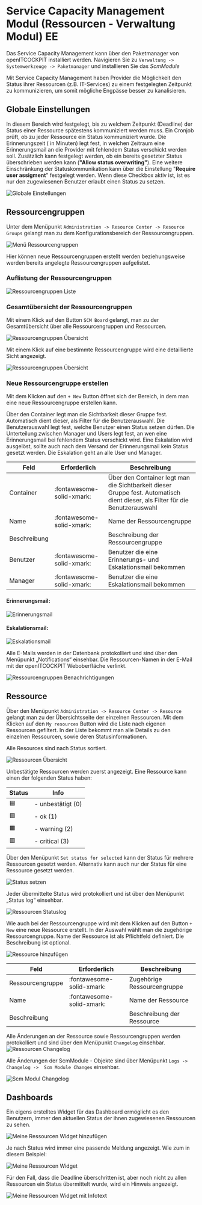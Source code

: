 # Service Capacity Management Modul (Ressourcen - Verwaltung Modul) <span class="badge badge-danger badge-outlined" title="Enterprise Edition">EE</span>

Das Service Capacity Management kann über den Paketmanager von openITCOCKPIT installiert werden.
Navigieren Sie zu `Verwaltung -> Systemwerkzeuge -> Paketmanager` und installieren Sie das *ScmModule*

Mit Service Capacity Management haben Provider die Möglichkeit den Status ihrer Ressourcen (z.B. IT-Services) zu einem
festgelegten Zeitpunkt zu kommunizieren, um somit mögliche Engpässe besser zu kanalisieren.

## Globale Einstellungen

In diesem Bereich wird festgelegt, bis zu welchem Zeitpunkt (Deadline) der Status einer Ressource spätestens
kommuniziert werden muss. Ein Cronjob prüft, ob zu jeder Ressource ein Status kommuniziert wurde. Die Erinnerungszeit (
in Minuten) legt fest, in welchen Zeitraum eine Erinnerungsmail an die Provider mit fehlendem Status verschickt werden
soll. Zusätzlich kann festgelegt werden, ob ein bereits gesetzter Status überschrieben werden kann (<b>"Allow status
overwriting"</b>). Eine weitere Einschränkung der Statuskommunikation kann über die Einstellung "<b>Require user
assigment</b>" festgelegt werden. Wenn diese Checkbox aktiv ist, ist es nur den zugewiesenen Benutzer erlaubt einen
Status zu setzen.

![Globale Einstellungen](/images/scm/scm_settings.png)

## Ressourcengruppen

Unter dem Menüpunkt `Administration -> Resource Center -> Resource Groups` gelangt man zu dem Konfigurationsbereich der
Ressourcengruppen.

![Menü Ressourcengruppen](/images/scm/scm_resourcegroups_menu.png)

Hier können neue Ressourcengruppen erstellt werden beziehungsweise werden bereits angelegte Ressourcengruppen
aufgelistet.

### Auflistung der Ressourcengruppen

![Ressourcengruppen Liste](/images/scm/scm_resourcegroups_list.png)

### Gesamtübersicht der Ressourcengruppen

Mit einem Klick auf den Button <code>SCM Board</code> gelangt, man zu der Gesamtübersicht über alle
Ressourcengruppen und Ressourcen.

![Ressourcengruppen Übersicht](/images/scm/scm_resourcegroup_summary_details_1.png)

Mit einem Klick auf eine bestimmte Ressourcengruppe wird eine detaillierte Sicht angezeigt.

![Ressourcengruppen Übersicht](/images/scm/scm_resourcegroup_summary_details_2.png)

### Neue Ressourcengruppe erstellen

Mit dem Klicken auf den <code>+ New</code> Button öffnet sich der Bereich, in dem man eine neue
Ressourcengruppe erstellen kann.

Über den Container legt man die Sichtbarkeit dieser Gruppe fest. Automatisch dient dieser, als Filter für die
Benutzerauswahl. Die Benutzerauswahl legt fest, welche Benutzer einen Status setzen dürfen. Die Unterteilung zwischen
Manager und Users legt fest, an wen eine Erinnerungsmail bei fehlendem Status verschickt wird. Eine Eskalation wird
ausgelöst, sollte auch nach dem Versand der Erinnerungsmail kein Status gesetzt werden. Die Eskalation geht an alle User
und Manager.

| Feld         | Erforderlich              | Beschreibung                                                                                                                  |
|--------------|---------------------------|-------------------------------------------------------------------------------------------------------------------------------|
| Container    | :fontawesome-solid-xmark: | Über den Container legt man die Sichtbarkeit dieser Gruppe fest. Automatisch dient dieser, als Filter für die Benutzerauswahl |
| Name         | :fontawesome-solid-xmark: | Name der Ressourcengruppe                                                                                                     |
| Beschreibung |                           | Beschreibung der Ressourcengruppe                                                                                             |
| Benutzer     | :fontawesome-solid-xmark: | Benutzer die eine Erinnerungs- und Eskalationsmail bekommen                                                                   |
| Manager      | :fontawesome-solid-xmark: | Benutzer die eine Eskalationsmail bekommen                                                                                    |

#### Erinnerungsmail:

![Erinnerungsmail](/images/scm/scm_reminder_mail.png)

#### Eskalationsmail:

![Eskalationsmail](/images/scm/scm_escalation_mail.png)

Alle E-Mails werden in der Datenbank protokolliert und sind über den Menüpunkt „Notifications“ einsehbar. Die
Ressourcen-Namen in der E-Mail mit der openITCOCKPIT Weboberfläche verlinkt.

![Ressourcengruppen Benachrichtigungen](/images/scm/scm_resourcegroup_notifications.png)

## Ressource

Über den Menüpunkt `Administration -> Resource Center -> Resource` gelangt man zu der Übersichtsseite der einzelnen
Ressourcen. Mit dem Klicken auf den <code>My resources</code> Button wird die Liste nach eigenen Ressourcen gefiltert.
In der Liste bekommt man alle Details zu den einzelnen Ressourcen, sowie deren Statusinformationen.

Alle Resources sind nach Status sortiert.

![Ressourcen Übersicht](/images/scm/scm_resources_list.png)

Unbestätigte Ressourcen werden zuerst angezeigt.
Eine Ressource kann einen der folgenden Status haben:

| Status | Info              |
|--------|-------------------|
| 🟦     | - unbestätigt (0) |
| 🟩     | - ok (1)          |
| 🟧     | - warning (2)     |
| 🟥     | - critical (3)    |

Über den Menüpunkt `Set status for selected` kann der Status für mehrere Ressourcen gesetzt werden. Alternativ kann auch
nur der Status für eine Ressource gesetzt werden.

![Status setzen](/images/scm/scm_set_status.png)

Jeder übermittelte Status wird protokolliert und ist über den Menüpunkt „Status log“ einsehbar.

![Ressourcen Statuslog](/images/scm/scm_statuslog.png)

Wie auch bei der Ressourcengruppe wird mit dem Klicken auf den Button <code>+ New</code> eine neue Ressource erstellt.
In der Auswahl wählt man die zugehörige Ressourcengruppe. Name der Ressource ist als Pflichtfeld definiert. Die
Beschreibung ist optional.

![Ressource hinzufügen](/images/scm/scm_resource_add.png)

| Feld             | Erforderlich              | Beschreibung                |
|------------------|---------------------------|-----------------------------|
| Ressourcengruppe | :fontawesome-solid-xmark: | Zugehörige Ressourcengruppe |
| Name             | :fontawesome-solid-xmark: | Name der Ressource          |
| Beschreibung     |                           | Beschreibung der Ressource  |

Alle Änderungen an der Ressource sowie Ressourcengruppen werden protokolliert und sind über den Menüpunkt `Changelog`
einsehbar.
![Ressourcen Changelog](/images/scm/scm_changelog_resource.png)

Alle Änderungen der ScmModule - Objekte sind über Menüpunkt `Logs -> Changelog ->  Scm Module Changes` einsehbar.

![Scm Modul Changelog](/images/scm/scm_changelog.png)

## Dashboards

Ein eigens erstelltes Widget für das Dashboard ermöglicht es den Benutzern, immer den aktuellen Status der ihnen
zugewiesenen Ressourcen zu sehen.

![Meine Ressourcen Widget hinzufügen](/images/scm/scm_add_my_resources_widget.png)

Je nach Status wird immer eine passende Meldung angezeigt. Wie zum in diesem Beispiel:

![Meine Ressourcen Widget](/images/scm/scm_my_resources_widget.png)

Für den Fall, dass die Deadline überschritten ist, aber noch nicht zu allen Ressourcen ein Status übermittelt wurde,
wird ein Hinweis angezeigt.

![Meine Ressourcen Widget mit Infotext](/images/scm/scm_my_resources_widget_with_info.png)
